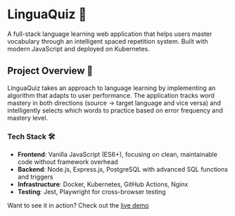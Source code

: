 # LinguaQuiz 🎯

A full-stack language learning web application that helps users master vocabulary through an intelligent spaced repetition system. Built with modern JavaScript and deployed on Kubernetes.

## Project Overview 🚀

LinguaQuiz takes an approach to language learning by implementing an algorithm that adapts to user performance. The application tracks word mastery in both directions (source → target language and vice versa) and intelligently selects which words to practice based on error frequency and mastery level.

### Tech Stack 🛠️

- **Frontend**: Vanilla JavaScript (ES6+), focusing on clean, maintainable code without framework overhead
- **Backend**: Node.js, Express.js, PostgreSQL with advanced SQL functions and triggers
- **Infrastructure**: Docker, Kubernetes, GitHub Actions, Nginx
- **Testing**: Jest, Playwright for cross-browser testing

Want to see it in action? Check out the [live demo](https://lingua-quiz.nikolay-eremeev.com/)
